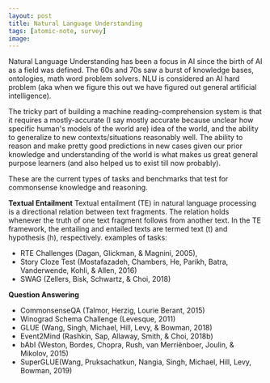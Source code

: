 ```yaml
---
layout: post
title: Natural Language Understanding
tags: [atomic-note, survey]
image:
---
```


<!--end_excerpt-->
Natural Language Understanding has been a focus in AI since the birth of AI as a field was defined. The 60s and 70s saw a burst of knowledge bases, ontologies, math word problem solvers. NLU is considered an AI hard problem (aka when we figure this out we have figured out general artificial intelligence).

The tricky part of building a machine reading-comprehension system is that it requires a mostly-accurate (I say mostly accurate because unclear how specific human's models of the world are) idea of the world, and the ability to generalize to new contexts/situations reasonably well. The ability to reason and make pretty good predictions in new cases given our prior knowledge and understanding of the world is what makes us great general purpose learners (and also helped us to exist till now probably).

These are the current types of tasks and benchmarks that test for commonsense knowledge and reasoning.

**Textual Entailment**
Textual entailment (TE) in natural language processing is a directional relation between text fragments. The relation holds whenever the truth of one text fragment follows from another text. In the TE framework, the entailing and entailed texts are termed text (t) and hypothesis (h), respectively.
examples of tasks:
- RTE Challenges (Dagan, Glickman, & Magnini, 2005),
- Story Cloze Test (Mostafazadeh, Chambers, He, Parikh, Batra, Vanderwende, Kohli, & Allen, 2016)
- SWAG (Zellers, Bisk, Schwartz, & Choi, 2018)

**Question Answering**
- CommonsenseQA (Talmor, Herzig, Lourie  Berant, 2015)
- Winograd Schema Challenge (Levesque, 2011)
- GLUE (Wang, Singh, Michael, Hill, Levy, & Bowman, 2018)
- Event2Mind (Rashkin, Sap, Allaway, Smith, & Choi, 2018b)
- bAbI (Weston, Bordes, Chopra, Rush, van Merriënboer, Joulin, & Mikolov, 2015)
- SuperGLUE(Wang, Pruksachatkun, Nangia, Singh, Michael, Hill, Levy, Bowman, 2019)